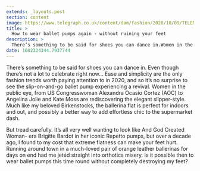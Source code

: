 ```yaml
--- 
extends: _layouts.post 
section: content 
image: https://www.telegraph.co.uk/content/dam/fashion/2020/10/09/TELEMMGLPICT000240953354-xlarge_trans_NvBQzQNjv4Bq0xCxaHs0uU-ytAiMd-7XpM9IJ4IRcqlJBURA9wRkTf8.jpeg?imwidth=1200 
title: > 
  How to wear ballet pumps again - without ruining your feet 
description: > 
  There’s something to be said for shoes you can dance in.Women in the public eye, from US Congresswoman Alexandra Ocasio Cortez (AOC) to Angelina Jolie and Kate Moss are rediscovering the elegant slipper-style.It’s all very well wanting to look like And God Created Woman- era Brigitte Bardot in her iconic Repetto pumps, but over a decade ago, I found to my cost that extreme flatness can make your feet hurt.Running around town in a much-loved pair of orange leather ballerinas for days on end had me jetéd straight into orthotics misery.Is it possible then to wear ballet pumps this time round without completely destroying my feet? 
date: 1602324344.7937744 
--- 
```

There’s something to be said for shoes you can dance in. Even though there’s not a lot to celebrate right now… Ease and simplicity are the only fashion trends worth paying attention to in 2020, and so it’s no surprise to see the slip-on-and-go ballet pump experiencing a revival. Women in the public eye, from US Congresswoman Alexandra Ocasio Cortez (AOC) to Angelina Jolie and Kate Moss are rediscovering the elegant slipper-style. Much like my beloved Birkenstocks, the ballerina flat is perfect for indoors and out, and possibly a better way to add effortless chic to the supermarket dash.

But tread carefully. It’s all very well wanting to look like And God Created Woman- era Brigitte Bardot in her iconic Repetto pumps, but over a decade ago, I found to my cost that extreme flatness can make your feet hurt. Running around town in a much-loved pair of orange leather ballerinas for days on end had me jetéd straight into orthotics misery. Is it possible then to wear ballet pumps this time round without completely destroying my feet?